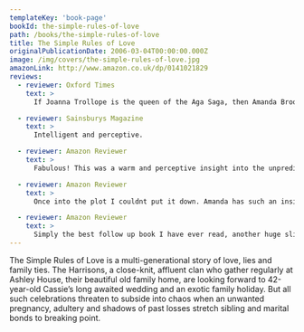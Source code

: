 ```yaml
---
templateKey: 'book-page'
bookId: the-simple-rules-of-love
path: /books/the-simple-rules-of-love
title: The Simple Rules of Love
originalPublicationDate: 2006-03-04T00:00:00.000Z
image: /img/covers/the-simple-rules-of-love.jpg
amazonLink: http://www.amazon.co.uk/dp/0141021829
reviews:
  - reviewer: Oxford Times
    text: >
      If Joanna Trollope is the queen of the Aga Saga, then Amanda Brookfield must be a strong contender for princess.

  - reviewer: Sainsburys Magazine
    text: >
      Intelligent and perceptive.

  - reviewer: Amazon Reviewer
    text: >
      Fabulous! This was a warm and perceptive insight into the unpredictable ways of family life. I found it both humourous and poignant. I am from a large close-knit family and could certainly relate to the frequent domestic chaos but great support network. Reading this has inspired me to seek out further novels by Amanda.

  - reviewer: Amazon Reviewer
    text: >
      Once into the plot I couldnt put it down. Amanda has such an insight into family relationships and life in general. I feel lost now that the book is finished. Im missing the Harrison family and Ashley House very much! Thank you so much for such a wonderful read, Amanda!

  - reviewer: Amazon Reviewer
    text: >
      Simply the best follow up book I have ever read, another huge slice of Harrison family life that was such compulsive reading in the first book, a complex mixture of every emotion is portrayed in a book that is almost impossible to put down, a brilliant and compelling read, nothing comes close.
---
```


The Simple Rules of Love is a multi-generational story of love, lies and family ties. The Harrisons, a close-knit, affluent clan who gather regularly at Ashley House, their beautiful old family home, are looking forward to 42-year-old Cassie’s long awaited wedding and an exotic family holiday. But all such celebrations threaten to subside into chaos when an unwanted pregnancy, adultery and shadows of past losses stretch sibling and marital bonds to breaking point.
